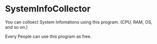 SystemInfoCollector
===================

You can colloect System Infomations using this program. (CPU, RAM, OS, and so on.)

Every People can use this program as free.
